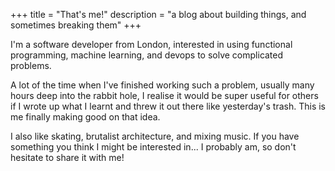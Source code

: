 +++
title = "That's me!"
description = "a blog about building things, and sometimes breaking them"
+++

I'm a software developer from London, interested in using functional programming, machine learning, and devops to solve complicated problems.

A lot of the time when I've finished working such a problem, usually many hours deep into the rabbit hole, I realise it would be super useful for others if I wrote up what I learnt and threw it out there like yesterday's trash. This is me finally making good on that idea.

I also like skating, brutalist architecture, and mixing music. If you have something you think I might be interested in... I probably am, so don't hesitate to share it with me!

